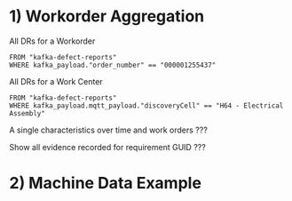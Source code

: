 # 1) Workorder Aggregation

All DRs for a Workorder

```text
FROM "kafka-defect-reports" 
WHERE kafka_payload."order_number" == "000001255437"
```

All DRs for a Work Center

```text
FROM "kafka-defect-reports" 
WHERE kafka_payload.mqtt_payload."discoveryCell" == "H64 - Electrical Assembly"
```

A single characteristics over time and work orders ???

Show all evidence recorded for requirement GUID ???

# 2) Machine Data Example